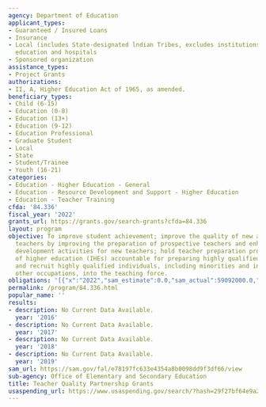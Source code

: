 ```yaml
---
agency: Department of Education
applicant_types:
- Guaranteed / Insured Loans
- Insurance
- Local (includes State-designated lndian Tribes, excludes institutions of higher
  education and hospitals
- Sponsored organization
assistance_types:
- Project Grants
authorizations:
- II, A, Higher Education Act of 1965, as amended.
beneficiary_types:
- Child (6-15)
- Education (0-8)
- Education (13+)
- Education (9-12)
- Education Professional
- Graduate Student
- Local
- State
- Student/Trainee
- Youth (16-21)
categories:
- Education - Higher Education - General
- Education - Resource Development and Support - Higher Education
- Education - Teacher Training
cfda: '84.336'
fiscal_year: '2022'
grants_url: https://grants.gov/search-grants?cfda=84.336
layout: program
objective: To improve student achievement; improve the quality of new and prospective
  teachers by improving the preparation of prospective teachers and enhancing professional
  development activities for new teachers; hold teacher preparation programs at institutions
  of higher education (IHEs) accountable for preparing highly qualified teachers;
  and recruit highly qualified individuals, including minorities and individuals from
  other occupations, into the teaching force.
obligations: '[{"x":"2022","sam_estimate":0.0,"sam_actual":59092000.0,"usa_spending_actual":56045265.91},{"x":"2023","sam_estimate":70000000.0,"sam_actual":0.0,"usa_spending_actual":68719085.78},{"x":"2024","sam_estimate":132092000.0,"sam_actual":0.0,"usa_spending_actual":3824151.93}]'
permalink: /program/84.336.html
popular_name: ''
results:
- description: No Current Data Available.
  year: '2016'
- description: No Current Data Available.
  year: '2017'
- description: No Current Data Available.
  year: '2018'
- description: No Current Data Available.
  year: '2019'
sam_url: https://sam.gov/fal/e78197fc633e4354a8b0098dd9f3df66/view
sub-agency: Office of Elementary and Secondary Education
title: Teacher Quality Partnership Grants
usaspending_url: https://www.usaspending.gov/search/?hash=29f27bf64e9a24478233052590cf874f
---
```

